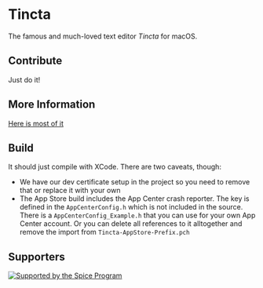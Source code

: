 # Tincta

The famous and much-loved text editor *Tincta* for macOS.

## Contribute

Just do it!

## More Information

[Here is most of it](https://codingfriends.github.io/Tincta/)

## Build

It should just compile with XCode. There are two caveats, though:

* We have our dev certificate setup in the project so you need to remove that or replace it with your own
* The App Store build includes the App Center crash reporter. The key is defined in the `AppCenterConfig.h` which is not included in the source. There is a `AppCenterConfig_Example.h` that you can use for your own App Center account. Or you can delete all references to it alltogether and remove the import from `Tincta-AppStore-Prefix.pch`

## Supporters

[![Supported by the Spice Program](https://github.com/futurice/spiceprogram/raw/gh-pages/assets/img/logo/chilicorn_with_text-180.png)](https://spiceprogram.org)
